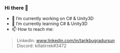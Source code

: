 ### Hi there 👋

- 🔭 I’m currently working on C# & Unity3D
- 🌱 I’m currently learning C# & Unity3D
-  📫 How to reach me:
>  Linkedin: www.linkedin.com/in/tarikbugradursun <br/>
>  Discord: killatirrek#3472
